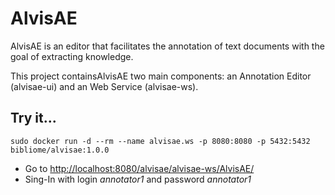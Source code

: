 # AlvisAE

AlvisAE is an editor that facilitates the annotation of text documents with the goal of extracting knowledge.

This project containsAlvisAE two main components: an Annotation Editor (alvisae-ui)  and an Web Service (alvisae-ws). 

## Try it...

```
sudo docker run -d --rm --name alvisae.ws -p 8080:8080 -p 5432:5432  bibliome/alvisae:1.0.0
``` 
* Go to [http://localhost:8080/alvisae/alvisae-ws/AlvisAE/](http://192.168.56.101:8080/alvisae/alvisae-ws/AlvisAE)
* Sing-In with login *annotator1* and password *annotator1*

